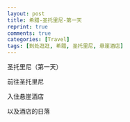 ```yaml
---
layout: post
title: 希腊-圣托里尼-第一天
reprint: true
comments: true
categories: [Travel]
tags: [到处逛逛, 希腊, 圣托里尼, 悬崖酒店]
---
```


圣托里尼（第一天）

前往圣托里尼

入住悬崖酒店

以及酒店的日落


<script>
    photos=[
        ["/images/2017-09-19/DSC07551.jpg", "", "75%"],
        ["/images/2017-09-19/DSC07552.jpg", "船后的大海与浪花", "75%"],
        ["/images/2017-09-19/DSC07553.jpg", "", "75%"],
        ["/images/2017-09-19/DSC07556.jpg", "", "75%"],
        ["/images/2017-09-19/DSC07564.jpg", "", "75%"],
        ["/images/2017-09-19/DSC07570.jpg", "", "75%"],
        ["/images/2017-09-19/DSC07572.jpg", "", "75%"],
        ["/images/2017-09-19/DSC07575.jpg", "傍晚到达酒店，可以远眺火山岛的房间及泳池", "75%"],
        ["/images/2017-09-19/DSC07578.jpg", "餐桌也是可观海", "75%"],
        ["/images/2017-09-19/DSC07581.jpg", "一路上悬崖的盘山路", "75%"],
        ["/images/2017-09-19/DSC07582.jpg", "", "75%"],
        ["/images/2017-09-19/DSC07583.jpg", "", "75%"],
        ["/images/2017-09-19/DSC07585.jpg", "傍晚逐渐出现了云雾，仿佛置于高山之上", "75%"],
        ["/images/2017-09-19/DSC07587.jpg", "", "75%"],
        ["/images/2017-09-19/DSC07588.jpg", "夕阳映射下的泳池、地中海、火山岛等", "75%"],
        ["/images/2017-09-19/DSC07591.jpg", "", "75%"],
        ["/images/2017-09-19/DSC07592.jpg", "旁边酒吧的吧台，一大杯醒目的蓝色鸡尾酒", "75%"],
        ["/images/2017-09-19/DSC07600.jpg", "", "75%"],
        ["/images/2017-09-19/DSC07604.jpg", "夕阳西下", "75%"],
        ["/images/2017-09-19/DSC07615.jpg", "夕阳下，悬崖边，一展歌喉", "75%"],
        ["/images/2017-09-19/DSC07624.jpg", "", "75%"],
        ["/images/2017-09-19/DSC07627.jpg", "", "75%"],
        ["/images/2017-09-19/DSC07628.jpg", "", "75%"],
        ["/images/2017-09-19/DSC07629.jpg", "太阳下山后天空色彩的变化", "75%"],
        ["/images/2017-09-19/DSC07632.jpg", "", "75%"],
        ["/images/2017-09-19/DSC07639.jpg", "夜幕下的泳池，及发光的大球", "75%"],
    ];
    for (var i=0; i<photos.length; i++)
    {
        document.write("<figure><a href=\"" + photos[i][0] + "\" target=\"_blank\">")
        document.write("<img src=\"" + photos[i][0] + "\" alt=\"" + photos[i][1] + "\" width=\"" + photos[i][2] + "\">")
        document.write("</a></figure>")

        if (photos[i].length > 3)
            document.write(photos[i][3] + "<br><br>")
        else if (photos[i][1].length > 0)
            document.write(photos[i][1] + "<br><br>")
        else
            document.write("<br>")
    }
</script>
